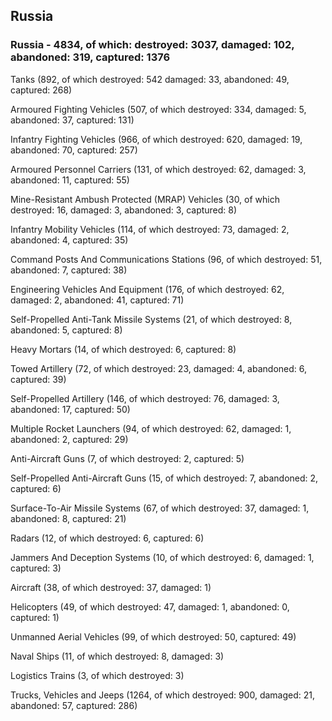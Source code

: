 
 
 ## Russia
 
 ### Russia - 4834, of which: destroyed: 3037, damaged: 102, abandoned: 319, captured: 1376

 

 

 Tanks (892, of which destroyed: 542 damaged: 33, abandoned: 49, captured: 268)

 Armoured Fighting Vehicles (507, of which destroyed: 334, damaged: 5, abandoned: 37, captured: 131)

 Infantry Fighting Vehicles (966, of which destroyed: 620, damaged: 19, abandoned: 70, captured: 257)

 Armoured Personnel Carriers (131, of which destroyed: 62, damaged: 3, abandoned: 11, captured: 55)

 Mine-Resistant Ambush Protected (MRAP) Vehicles (30, of which destroyed: 16, damaged: 3, abandoned: 3, captured: 8)

 Infantry Mobility Vehicles (114, of which destroyed: 73, damaged: 2, abandoned: 4, captured: 35)

 Command Posts And Communications Stations (96, of which destroyed: 51, abandoned: 7, captured: 38)

 Engineering Vehicles And Equipment (176, of which destroyed: 62, damaged: 2, abandoned: 41, captured: 71)

 Self-Propelled Anti-Tank Missile Systems (21, of which destroyed: 8, abandoned: 5, captured: 8)

 Heavy Mortars (14, of which destroyed: 6, captured: 8)

 Towed Artillery (72, of which destroyed: 23, damaged: 4, abandoned: 6, captured: 39)

 Self-Propelled Artillery (146, of which destroyed: 76, damaged: 3, abandoned: 17, captured: 50)

 Multiple Rocket Launchers (94, of which destroyed: 62, damaged: 1, abandoned: 2, captured: 29)

 Anti-Aircraft Guns (7, of which destroyed: 2, captured: 5)

 Self-Propelled Anti-Aircraft Guns (15, of which destroyed: 7, abandoned: 2, captured: 6)

 Surface-To-Air Missile Systems (67, of which destroyed: 37, damaged: 1, abandoned: 8, captured: 21)

 Radars (12, of which destroyed: 6, captured: 6)

 Jammers And Deception Systems (10, of which destroyed: 6, damaged: 1, captured: 3)

 Aircraft (38, of which destroyed: 37, damaged: 1)

 Helicopters (49, of which destroyed: 47, damaged: 1, abandoned: 0, captured: 1)

 Unmanned Aerial Vehicles (99, of which destroyed: 50, captured: 49)

 Naval Ships (11, of which destroyed: 8, damaged: 3)

 Logistics Trains (3, of which destroyed: 3)

 Trucks, Vehicles and Jeeps (1264, of which destroyed: 900, damaged: 21, abandoned: 57, captured: 286)


